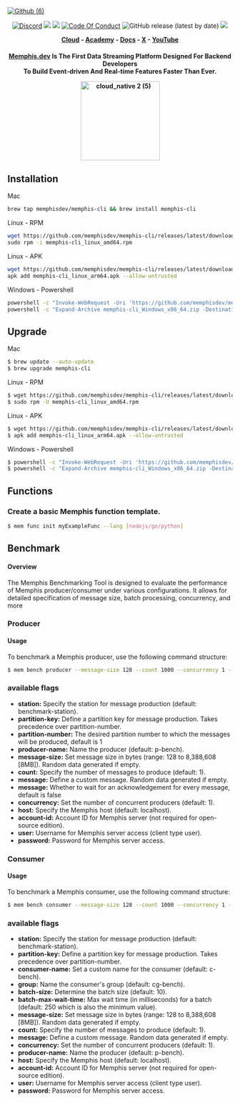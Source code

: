 [![Github (6)](https://github.com/memphisdev/memphis/assets/107035359/bc2feafc-946c-4569-ab8d-836bc0181890)](https://www.functions.memphis.dev/)
<p align="center">
<a href="https://memphis.dev/discord"><img src="https://img.shields.io/discord/963333392844328961?color=6557ff&label=discord" alt="Discord"></a>
<a href="https://github.com/memphisdev/memphis/issues?q=is%3Aissue+is%3Aclosed"><img src="https://img.shields.io/github/issues-closed/memphisdev/memphis?color=6557ff"></a> 
  <img src="https://img.shields.io/npm/dw/memphis-dev?color=ffc633&label=installations">
<a href="https://github.com/memphisdev/memphis/blob/master/CODE_OF_CONDUCT.md"><img src="https://img.shields.io/badge/Code%20of%20Conduct-v1.0-ff69b4.svg?color=ffc633" alt="Code Of Conduct"></a> 
<img alt="GitHub release (latest by date)" src="https://img.shields.io/github/v/release/memphisdev/memphis?color=61dfc6">
<img src="https://img.shields.io/github/last-commit/memphisdev/memphis?color=61dfc6&label=last%20commit">
</p>

 <b><p align="center">
  <a href="https://memphis.dev/pricing/">Cloud</a> - <a href="github.com/memphisdev/memphis-dev-academy">Academy</a> - <a href="https://memphis.dev/docs/">Docs</a> - <a href="https://twitter.com/Memphis_Dev">X</a> - <a href="https://www.youtube.com/channel/UCVdMDLCSxXOqtgrBaRUHKKg">YouTube</a>
</p></b>

<div align="center">

  <h4>

**[Memphis.dev](https://memphis.dev)** Is The First Data Streaming Platform Designed For Backend Developers<br>
To Build Event-driven And Real-time Features Faster Than Ever.<br>

<img width="177" alt="cloud_native 2 (5)" src="https://github.com/memphisdev/memphis/assets/107035359/a20ea11c-d509-42bb-a46c-e388c8424101">

  </h4>
  
</div>

## Installation
Mac
```sh
brew tap memphisdev/memphis-cli && brew install memphis-cli
```

Linux - RPM
```sh
wget https://github.com/memphisdev/memphis-cli/releases/latest/download/memphis-cli_linux_amd64.rpm \
sudo rpm -i memphis-cli_linux_amd64.rpm
```

Linux - APK
```sh
wget https://github.com/memphisdev/memphis-cli/releases/latest/download/memphis-cli_linux_arm64.apk \
apk add memphis-cli_linux_arm64.apk --allow-untrusted
```

Windows - Powershell
```sh
powershell -c "Invoke-WebRequest -Uri 'https://github.com/memphisdev/memphis-cli/releases/latest/download/memphis-cli_Windows_x86_64.zip'  -OutFile './memphis-cli_Windows_x86_64.zip'" \
powershell -c "Expand-Archive memphis-cli_Windows_x86_64.zip -DestinationPath memphis-cli -Force"
```

## Upgrade
Mac
```sh
$ brew update --auto-update
$ brew upgrade memphis-cli
```

Linux - RPM
```sh
$ wget https://github.com/memphisdev/memphis-cli/releases/latest/download/memphis-cli_linux_amd64.rpm
$ sudo rpm -U memphis-cli_linux_amd64.rpm
```

Linux - APK
```sh
$ wget https://github.com/memphisdev/memphis-cli/releases/latest/download/memphis-cli_linux_arm64.apk
$ apk add memphis-cli_linux_arm64.apk --allow-untrusted
```

Windows - Powershell
```sh
$ powershell -c "Invoke-WebRequest -Uri 'https://github.com/memphisdev/memphis-cli/releases/latest/download/memphis-cli_Windows_x86_64.zip'  -OutFile './memphis-cli_Windows_x86_64.zip'"
$ powershell -c "Expand-Archive memphis-cli_Windows_x86_64.zip -DestinationPath memphis-cli -Force"
```

## Functions
### Create a basic Memphis function template.
```sh
$ mem func init myExampleFunc --lang [nodejs/go/python]
```

## Benchmark
#### Overview
The Memphis Benchmarking Tool is designed to evaluate the performance of Memphis producer/consumer under various configurations. It allows for detailed specification of message size, batch processing, concurrency, and more

### Producer
#### Usage
To benchmark a Memphis producer, use the following command structure:
```sh
$ mem bench producer --message-size 128 --count 1000 --concurrency 1 --host <host> --account-id <account-id(not needed for open-source)> --user <client type user> --password <password>
```

### available flags
- **station:** Specify the station for message production (default: benchmark-station).
- **partition-key:** Define a partition key for message production. Takes precedence over partition-number.
- **partition-number:** The desired partition number to which the messages will be produced, default is 1
- **producer-name:** Name the producer (default: p-bench).
- **message-size:** Set message size in bytes (range: 128 to 8,388,608 [8MB]). Random data generated if empty.
- **count:** Specify the number of messages to produce (default: 1).
- **message:** Define a custom message. Random data generated if empty.
- **message:** Whether to wait for an acknowledgement for every message, default is false
- **concurrency:** Set the number of concurrent producers (default: 1).
- **host:** Specify the Memphis host (default: localhost).
- **account-id:** Account ID for Memphis server (not required for open-source edition).
- **user:** Username for Memphis server access (client type user).
- **password:** Password for Memphis server access.


### Consumer
#### Usage
To benchmark a Memphis consumer, use the following command structure:
```sh
$ mem bench consumer --message-size 128 --count 1000 --concurrency 1 --batch-size 50 --host <host> --account-id <account-id(not needed for open-source)> --user <client type user> --password <password>
```

### available flags
- **station:** Specify the station for message production (default: benchmark-station).
- **partition-key:** Define a partition key for message production. Takes precedence over partition-number.
- **consumer-name:** Set a custom name for the consumer (default: c-bench).
- **group:** Name the consumer's group (default: cg-bench).
- **batch-size:** Determine the batch size (default: 10).
- **batch-max-wait-time:** Max wait time (in milliseconds) for a batch (default: 250 which is also the minimum value).
- **message-size:** Set message size in bytes (range: 128 to 8,388,608 [8MB]). Random data generated if empty.
- **count:** Specify the number of messages to produce (default: 1).
- **message:** Define a custom message. Random data generated if empty.
- **concurrency:** Set the number of concurrent producers (default: 1).
- **producer-name:** Name the producer (default: p-bench).
- **host:** Specify the Memphis host (default: localhost).
- **account-id:** Account ID for Memphis server (not required for open-source edition).
- **user:** Username for Memphis server access (client type user).
- **password:** Password for Memphis server access.
